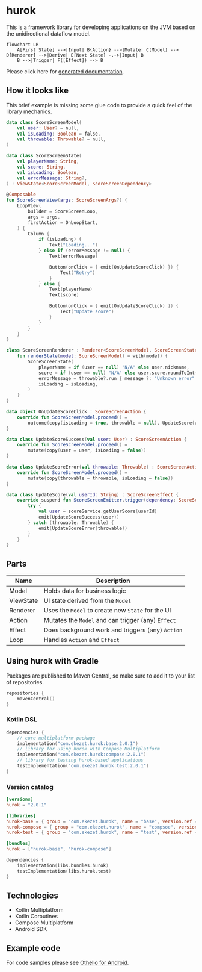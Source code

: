 # hurok

This is a framework library for developing applications on the JVM based on the unidirectional dataflow model.

```mermaid
flowchart LR
    A[First State] -->|Input| B{Action} -->|Mutate| C(Model) --> D[Renderer] -->|Derive| E[Next State] -.->|Input| B
    B -->|Trigger| F([Effect]) --> B
```

Please click here for [generated documentation](https://atomgomba.github.io/hurok/).

## How it looks like

This brief example is missing some glue code to provide a quick feel of the library mechanics.

```kotlin
data class ScoreScreenModel(
    val user: User? = null,
    val isLoading: Boolean = false,
    val throwable: Throwable? = null,
)

data class ScoreScreenState(
    val playerName: String,
    val score: String,
    val isLoading: Boolean,
    val errorMessage: String?,
) : ViewState<ScoreScreenModel, ScoreScreenDependency>

@Composable
fun ScoreScreenView(args: ScoreScreenArgs?) {
    LoopView(
        builder = ScoreScreenLoop,
        args = args,
        firstAction = OnLoopStart,
    ) {
        Column {
            if (isLoading) {
                Text("Loading...")
            } else if (errorMessage != null) {
                Text(errorMessage)

                Button(onClick = { emit(OnUpdateScoreClick) }) {
                    Text("Retry")
                }
            } else {
                Text(playerName)
                Text(score)

                Button(onClick = { emit(OnUpdateScoreClick) }) {
                    Text("Update score")
                }
            }
        }
    }
}

class ScoreScreenRenderer : Renderer<ScoreScreenModel, ScoreScreenState> {
    fun renderState(model: ScoreScreenModel) = with(model) {
        ScoreScreenState(
            playerName = if (user == null) "N/A" else user.nickname,
            score = if (user == null) "N/A" else user.score.roundToInt().toString(),
            errorMessage = throwable?.run { message ?: "Unknown error" },
            isLoading = isLoading,
        )
    }
}

data object OnUpdateScoreClick : ScoreScreenAction {
    override fun ScoreScreenModel.proceed() =
        outcome(copy(isLoading = true, throwable = null), UpdateScore(user.id))
}

data class UpdateScoreSuccess(val user: User) : ScoreScreenAction {
    override fun ScoreScreenModel.proceed() =
        mutate(copy(user = user, isLoading = false))
}

data class UpdateScoreError(val throwable: Throwable) : ScoreScreenAction {
    override fun ScoreScreenModel.proceed() =
        mutate(copy(throwable = throwable, isLoading = false))
}

data class UpdateScore(val userId: String) : ScoreScreenEffect {
    override suspend fun ScoreScreenEmitter.trigger(dependency: ScoreScreenDependencv) {
        try {
            val user = scoreService.getUserScore(userId)
            emit(UpdateScoreSuccess(user))
        } catch (throwable: Throwable) {
            emit(UpdateScoreError(throwable))
        }
    }
}
```

## Parts

| Name      | Description                                        |
|-----------|----------------------------------------------------|
| Model     | Holds data for business logic                      |
| ViewState | UI state derived from the `Model`                  |
| Renderer  | Uses the `Model` to create new `State` for the UI  |
| Action    | Mutates the `Model` and can trigger (any) `Effect` |
| Effect    | Does background work and triggers (any) `Action`   |
| Loop      | Handles `Action` and `Effect`                      |

## Using hurok with Gradle

Packages are published to Maven Central, so make sure to add it to your list of repositories.

```kts
repositories {
    mavenCentral()
}
```

### Kotlin DSL

```kotlin
dependencies {
    // core multiplatform package
    implementation("com.ekezet.hurok:base:2.0.1")
    // library for using hurok with Compose Multiplatform
    implementation("com.ekezet.hurok:compose:2.0.1")
    // library for testing hurok-based applications
    testImplementation("com.ekezet.hurok:test:2.0.1")
}
```

### Version catalog

```toml
[versions]
hurok = "2.0.1"

[libraries]
hurok-base = { group = "com.ekezet.hurok", name = "base", version.ref = "hurok" }
hurok-compose = { group = "com.ekezet.hurok", name = "compsoe", version.ref = "hurok" }
hurok-test = { group = "com.ekezet.hurok", name = "test", version.ref = "hurok" }

[bundles]
hurok = ["hurok-base", "hurok-compose"]
```

```kotlin
dependencies {
    implementation(libs.bundles.hurok)
    testImplementation(libs.hurok.test)
}
```

## Technologies

* Kotlin Multiplatform
* Kotlin Coroutines
* Compose Multiplatform
* Android SDK

## Example code

For code samples please see [Othello for Android](https://github.com/atomgomba/othello).
